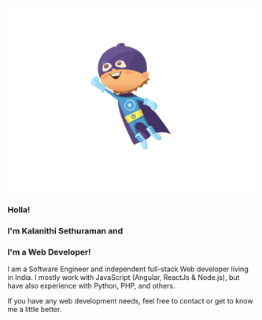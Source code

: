 <p align="center">
<a href="https://kalanithi.dev"><img src="https://raw.githubusercontent.com/IAmNithi/IAmNithi/master/images/super-kid.gif" /></a>
</p>

### Holla!

### I'm Kalanithi Sethuraman and

### I'm a Web Developer!

I am a Software Engineer and independent full-stack Web developer living in India. I mostly work with JavaScript (Angular, ReactJs & Node.js), but have also experience with Python, PHP, and others.

If you have any web development needs, feel free to contact or get to know me a little better.